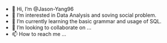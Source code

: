 - 👋 Hi, I’m @Jason-Yang96
- 👀 I’m interested in Data Analysis and soving social problem. 
- 🌱 I’m currently learning the basic grammar and usage of SQL.
- 💞️ I’m looking to collaborate on ...
- 📫 How to reach me ...

<!---
Jason-Yang96/Jason-Yang96 is a ✨ special ✨ repository because its `README.md` (this file) appears on your GitHub profile.
You can click the Preview link to take a look at your changes.
--->
